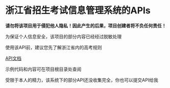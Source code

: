 # 浙江省招生考试信息管理系统的APIs

**请勿将该项目用于侵犯他人隐私！因此产生的后果，项目创建者将不负任何责任！**

为保证个人信息安全，该项目的部分内容已经经过脱敏处理

使用该API前，建议您先了解浙江省内的高考规则

[API文档](docs/API.md)

示例代码和内容可在项目根目录处查阅

受限于本人的精力，该系统下的部分API还没收集完全，你也可以提交API给我

